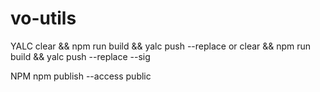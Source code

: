 # vo-utils

YALC
clear && npm run build && yalc push --replace
or
clear && npm run build && yalc push --replace --sig

NPM
npm publish --access public
